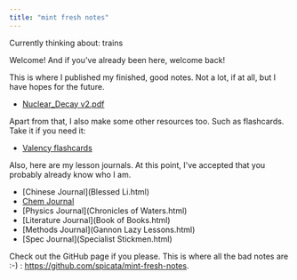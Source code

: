 ```yaml
---
title: "mint fresh notes"
---
```


Currently thinking about: trains

Welcome! And if you've already been here, welcome back! 

This is where I published my finished, good notes. Not a lot, if at all, but I have hopes for the future.

- [Nuclear_Decay v2.pdf](assets/Nuclear_Decay%20v2.pdf)

Apart from that, I also make some other resources too. Such as flashcards. Take it if you need it:

- [Valency flashcards](assets/Chemistry%20Valency.apkg)

Also, here are my lesson journals. At this point, I've accepted that you probably already know who I am.

- [Chinese Journal](Blessed Li.html)
- [Chem Journal](Chemistree.html)
- [Physics Journal](Chronicles of Waters.html)
- [Literature Journal](Book of Books.html)
- [Methods Journal](Gannon Lazy Lessons.html)
- [Spec Journal](Specialist Stickmen.html)

Check out the GitHub page if you please. This is where all the bad notes are :-) : https://github.com/spicata/mint-fresh-notes.
